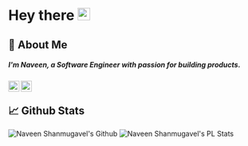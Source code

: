 # Hey there <a href="https://github.com/NaveenShanmugavel18"><img src="https://media.giphy.com/media/hvRJCLFzcasrR4ia7z/giphy.gif" width="25px"></a>

## 🧐 About Me
##### I'm Naveen, a Software Engineer with passion for building products.

<a href="https://twitter.com/naveensv18">
  <img align="left"  width="22px" src="https://cdn.jsdelivr.net/npm/simple-icons@v3/icons/twitter.svg" />
</a>
<a href="https://www.linkedin.com/in/naveen-shanmugavel-94461967">
  <img align="left" width="22px" src="https://cdn.jsdelivr.net/npm/simple-icons@v3/icons/linkedin.svg" />
</a>
<br>

## 📈 Github Stats
![Naveen Shanmugavel's Github](https://github-readme-stats.vercel.app/api?username=NaveenShanmugavel18&show_icons=true&count_private=true) ![Naveen Shanmugavel's PL Stats](https://github-readme-stats.vercel.app/api/top-langs/?username=NaveenShanmugavel18&layout=compact)
<!--
**NaveenShanmugavel18/NaveenShanmugavel18** is a ✨ _special_ ✨ repository because its `README.md` (this file) appears on your GitHub profile.

Here are some ideas to get you started:

- 🔭 I’m currently working on ...
- 🌱 I’m currently learning ...
- 👯 I’m looking to collaborate on ...
- 🤔 I’m looking for help with ...
- 💬 Ask me about ...
- 📫 How to reach me: ...
- 😄 Pronouns: ...
- ⚡ Fun fact: ...
-->
